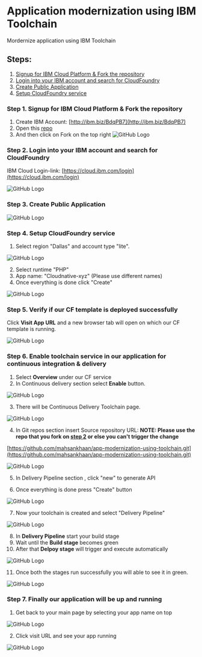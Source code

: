 # Application modernization using IBM Toolchain
Mordernize application using IBM Toolchain

## Steps:
1. [Signup for IBM Cloud Platform & Fork the repository](#step-1-Sign-up-for-IBM-Cloud-Platform-&-Fork-the-repository)
1. [Login into your IBM account and search for CloudFoundry](#step-2-Login-into-your-IBM-account-and-search-for-CloudFoundry)
1. [Create Public Application](#step-3-create-Public-Application)
1. [Setup CloudFoundry service ](#step-4-Setup-CloudFoundry-service)


### Step 1. Signup for IBM Cloud Platform & Fork the repository

1. Create IBM Account: [http://ibm.biz/BdqPB7](http://ibm.biz/BdqPB7)
1. Open this [repo](https://github.com/mahsankhaan/app-modernization-using-IBM-toolchain.git)
1. And then click on Fork on the top right
![GitHub Logo](images/fork.png)



### Step 2. Login into your IBM account and search for CloudFoundry
IBM Cloud Login-link: [https://cloud.ibm.com/login](https://cloud.ibm.com/login)

![GitHub Logo](images/2.png)


### Step 3. Create Public Application

![GitHub Logo](images/3up.png)


### Step 4. Setup CloudFoundry service 

1. Select region "Dallas" and account type "lite".

![GitHub Logo](images/4.png)

2. Select runtime "PHP" 
3. App name: "Cloudnative-xyz" (Please use different names)
4. Once everything is done click "Create"

![GitHub Logo](images/5.png)


### Step 5. Verify if our CF template is deployed successfully 

Click __Visit App URL__ and a new browser tab will open on which our CF template is running.

![GitHub Logo](images/6.png)


### Step 6. Enable toolchain service in our application for continuous integration & delivery

1. Select __Overview__ under our CF service
2. In Continuous delivery section select __Enable__ button.

![GitHub Logo](images/7.png)

3. There will be Continuous Delivery Toolchain page.

![GitHub Logo](images/8.png)

4. In Git repos section insert Source repository URL: 
__NOTE: Please use the repo that you fork on [step 2]() or else you can't trigger the change__

[https://github.com/mahsankhaan/app-modernization-using-toolchain.git](https://github.com/mahsankhaan/app-modernization-using-toolchain.git)

![GitHub Logo](images/9.png)

5. In Delivery Pipeline section , click "new" to generate API

6. Once everything is done press "Create" button

![GitHub Logo](images/10.png)


7. Now your toolchain is created and select "Delivery Pipeline"

![GitHub Logo](images/11.png)

8. In __Delivery Pipeline__ start your build stage
9. Wait until the __Build stage__ becomes green
10. After that __Delpoy stage__ will trigger and execute automatically 


![GitHub Logo](images/12.png)

11. Once both the stages run successfully you will able to see it in green.

![GitHub Logo](images/13.png)



### Step 7. Finally our application will be up and running

1. Get back to your main page by selecting your app name on top

![GitHub Logo](images/14.png)


2. Click visit URL and see your app running

![GitHub Logo](images/15.png)
